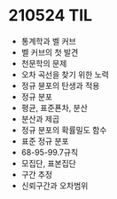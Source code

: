 # 210524 TIL
- 통계학과 벨 커브
- 벨 커브의 첫 발견
- 천문학의 문제
- 오차 곡선을 찾기 위한 노력
- 정규 뷴포의 탄생과 적용
- 정규 분포
- 평균, 표준푠차, 분산
- 분산과 제곱
- 정규 분포의 확률밀도 함수
- 표준 정규 분포
- 68-95-99.7규칙
- 모집단, 표본집단
- 구간 추정
- 신뢰구간과 오차범위

